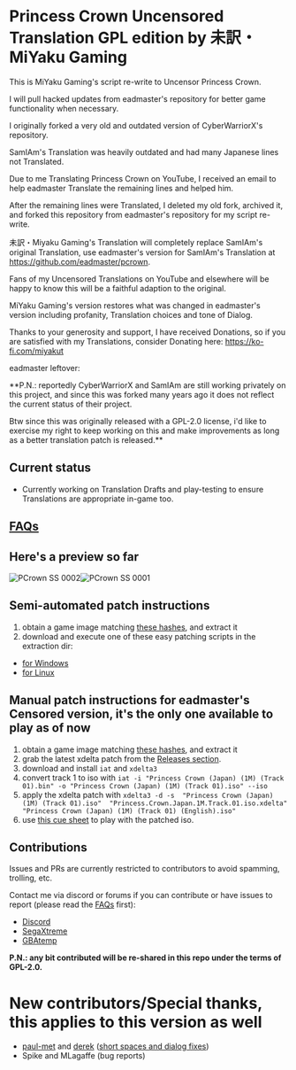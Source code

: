 
# Princess Crown Uncensored Translation GPL edition by 未訳・MiYaku Gaming

This is MiYaku Gaming's script re-write to Uncensor Princess Crown.

I will pull hacked updates from eadmaster's repository for better game functionality when necessary.

I originally forked a very old and outdated version of CyberWarriorX's repository.

SamIAm's Translation was heavily outdated and had many Japanese lines not Translated.

Due to me Translating Princess Crown on YouTube, I received an email to help eadmaster Translate the remaining lines and helped him.

After the remaining lines were Translated, I deleted my old fork, archived it, and forked this repository from eadmaster's repository for my script re-write.

未訳・Miyaku Gaming's Translation will completely replace SamIAm's original Translation, use eadmaster's version for SamIAm's Translation at https://github.com/eadmaster/pcrown.

Fans of my Uncensored Translations on YouTube and elsewhere will be happy to know this will be a faithful adaption to the original.

MiYaku Gaming's version restores what was changed in eadmaster's version including profanity, Translation choices and tone of Dialog.

Thanks to your generosity and support, I have received Donations, so if you are satisfied with my Translations, consider Donating here: https://ko-fi.com/miyakut

eadmaster leftover:

**P.N.: reportedly CyberWarriorX and SamIAm are still working privately on this project, and since this was forked many years ago it does not reflect the current status of their project.

Btw since this was originally released with a GPL-2.0 license, i'd like to exercise my right to keep working on this and make improvements as long as a better translation patch is released.**



## Current status

 - Currently working on Translation Drafts and play-testing to ensure Translations are appropriate in-game too.


## [FAQs](https://github.com/eadmaster/pcrown/wiki/FAQs)


## Here's a preview so far

![PCrown SS 0002](https://github.com/user-attachments/assets/b28ba919-5ad2-4aa3-9157-f11bd223d6ce)![PCrown SS 0001](https://github.com/user-attachments/assets/8b6a3f28-1803-4139-b8a5-e8a5f5940beb)



## Semi-automated patch instructions

1. obtain a game image matching [these hashes](http://redump.org/disc/4901/), and extract it
2. download and execute one of these easy patching scripts in the extraction dir:
 
  - [for Windows](https://github.com/eadmaster/pcrown/blob/master/src/buildcd/_patch_eng.bat)
  - [for Linux](https://github.com/eadmaster/pcrown/blob/master/src/buildcd/_patch_eng.sh)


## Manual patch instructions for eadmaster's Censored version, it's the only one available to play as of now

1. obtain a game image matching [these hashes](http://redump.org/disc/4901/), and extract it
2. grab the latest xdelta patch from the [Releases section](https://github.com/eadmaster/pcrown/releases).
3. download and install `iat` and `xdelta3`
4. convert track 1 to iso with
`iat -i "Princess Crown (Japan) (1M) (Track 01).bin" -o "Princess Crown (Japan) (1M) (Track 01).iso" --iso`
5. apply the xdelta patch with
`xdelta3 -d -s  "Princess Crown (Japan) (1M) (Track 01).iso"  "Princess.Crown.Japan.1M.Track.01.iso.xdelta"  "Princess Crown (Japan) (1M) (Track 01) (English).iso"`
6. use [this cue sheet](https://github.com/eadmaster/pcrown/blob/master/src/buildcd/Princess%20Crown%20(Japan)%20(1M)%20(English).cue) to play with the patched iso.


## Contributions
 
Issues and PRs are currently restricted to contributors to avoid spamming, trolling, etc.

Contact me via discord or forums if you can contribute or have issues to report (please read the [FAQs](https://github.com/eadmaster/pcrown/wiki/FAQs) first):

 - [Discord](https://discord.com/channels/348545631985467394/797608417857372161)
 - [SegaXtreme](https://segaxtreme.net/members/eadmaster.30323/)
 - [GBAtemp](https://gbatemp.net/members/eadmaster.52646/)

**P.N.: any bit contributed will be re-shared in this repo under the terms of GPL-2.0.**


# New contributors/Special thanks, this applies to this version as well

 - [paul-met](https://github.com/paul-met) and [derek](https://github.com/DerekPascarella) ([short spaces and dialog fixes](https://github.com/eadmaster/pcrown/issues/1))
 - Spike and MLagaffe (bug reports)

